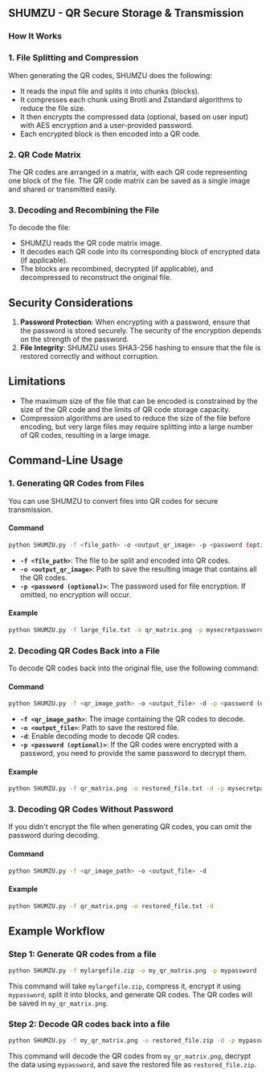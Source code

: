 ## **SHUMZU - QR Secure Storage & Transmission**

### **How It Works**

### **1. File Splitting and Compression**
When generating the QR codes, SHUMZU does the following:
- It reads the input file and splits it into chunks (blocks).
- It compresses each chunk using Brotli and Zstandard algorithms to reduce the file size.
- It then encrypts the compressed data (optional, based on user input) with AES encryption and a user-provided password.
- Each encrypted block is then encoded into a QR code.

### **2. QR Code Matrix**
The QR codes are arranged in a matrix, with each QR code representing one block of the file. The QR code matrix can be saved as a single image and shared or transmitted easily.

### **3. Decoding and Recombining the File**
To decode the file:
- SHUMZU reads the QR code matrix image.
- It decodes each QR code into its corresponding block of encrypted data (if applicable).
- The blocks are recombined, decrypted (if applicable), and decompressed to reconstruct the original file.

## **Security Considerations**
1. **Password Protection**: When encrypting with a password, ensure that the password is stored securely. The security of the encryption depends on the strength of the password.
2. **File Integrity**: SHUMZU uses SHA3-256 hashing to ensure that the file is restored correctly and without corruption.

## **Limitations**
- The maximum size of the file that can be encoded is constrained by the size of the QR code and the limits of QR code storage capacity.
- Compression algorithms are used to reduce the size of the file before encoding, but very large files may require splitting into a large number of QR codes, resulting in a large image.

## **Command-Line Usage**

### **1. Generating QR Codes from Files**
You can use SHUMZU to convert files into QR codes for secure transmission.

#### **Command**
```bash
python SHUMZU.py -f <file_path> -o <output_qr_image> -p <password (optional)>
```

- **`-f <file_path>`**: The file to be split and encoded into QR codes.
- **`-o <output_qr_image>`**: Path to save the resulting image that contains all the QR codes.
- **`-p <password (optional)>`**: The password used for file encryption. If omitted, no encryption will occur.

#### **Example**
```bash
python SHUMZU.py -f large_file.txt -o qr_matrix.png -p mysecretpassword
```

### **2. Decoding QR Codes Back into a File**
To decode QR codes back into the original file, use the following command:

#### **Command**
```bash
python SHUMZU.py -f <qr_image_path> -o <output_file> -d -p <password (optional)>
```

- **`-f <qr_image_path>`**: The image containing the QR codes to decode.
- **`-o <output_file>`**: Path to save the restored file.
- **`-d`**: Enable decoding mode to decode QR codes.
- **`-p <password (optional)>`**: If the QR codes were encrypted with a password, you need to provide the same password to decrypt them.

#### **Example**
```bash
python SHUMZU.py -f qr_matrix.png -o restored_file.txt -d -p mysecretpassword
```

### **3. Decoding QR Codes Without Password**
If you didn't encrypt the file when generating QR codes, you can omit the password during decoding.

#### **Command**
```bash
python SHUMZU.py -f <qr_image_path> -o <output_file> -d
```

#### **Example**
```bash
python SHUMZU.py -f qr_matrix.png -o restored_file.txt -d
```
## **Example Workflow**

### **Step 1: Generate QR codes from a file**
```bash
python SHUMZU.py -f mylargefile.zip -o my_qr_matrix.png -p mypassword
```
This command will take `mylargefile.zip`, compress it, encrypt it using `mypassword`, split it into blocks, and generate QR codes. The QR codes will be saved in `my_qr_matrix.png`.

### **Step 2: Decode QR codes back into a file**
```bash
python SHUMZU.py -f my_qr_matrix.png -o restored_file.zip -d -p mypassword
```
This command will decode the QR codes from `my_qr_matrix.png`, decrypt the data using `mypassword`, and save the restored file as `restored_file.zip`.



